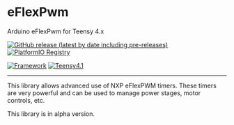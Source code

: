 # eFlexPwm
Arduino eFlexPwm for Teensy 4.x

[![GitHub release (latest by date including pre-releases)](https://img.shields.io/github/v/release/epsilonrt/eFlexPwm?include_prereleases)](https://github.com/epsilonrt/eFlexPwm/releases) 
[![PlatformIO Registry](https://badges.registry.platformio.org/packages/epsilonrt/library/eFlexPwm.svg)](https://registry.platformio.org/libraries/epsilonrt/eFlexPwm) 

[![Framework](https://img.shields.io/badge/Framework-Arduino-blue)](https://www.arduino.cc/)
[![Teensy4.1](https://github.com/epsilonrt/eFlexPwm/actions/workflows/build_teensy41.yml/badge.svg)](https://github.com/epsilonrt/eFlexPwm/actions/workflows/build_teensy41.yml) 

---

This library allows advanced use of NXP eFlexPWM timers. These timers are very powerful and can be used to manage power stages, motor controls, etc.

This library is in alpha version.
